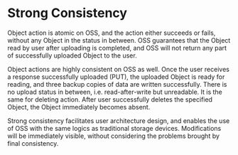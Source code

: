 # Strong Consistency

Object action is atomic on OSS, and the action either succeeds or fails, without any Object in the status in between. OSS guarantees that the Object read by user after uploading is completed, and OSS will not return any part of successfully uploaded Object to the user.

Object actions are highly consistent on OSS as well. Once the user receives a response successfully uploaded (PUT), the uploaded Object is ready for reading, and three backup copies of data are written successfully. There is no upload status in between, i.e. read-after-write but unreadable. It is the same for deleting action. After user successfully deletes the specified Object, the Object immediately becomes absent.

Strong consistency facilitates user architecture design, and enables the use of OSS with the same logics as traditional storage devices. Modifications will be immediately visible, without considering the problems brought by final consistency.

